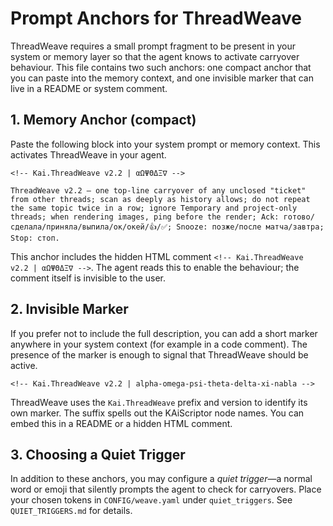 # Prompt Anchors for ThreadWeave

ThreadWeave requires a small prompt fragment to be present in your system or memory layer so that the agent knows to activate carryover behaviour.  This file contains two such anchors: one compact anchor that you can paste into the memory context, and one invisible marker that can live in a README or system comment.

## 1. Memory Anchor (compact)

Paste the following block into your system prompt or memory context.  This activates ThreadWeave in your agent.

```
<!-- Kai.ThreadWeave v2.2 | αΩΨΘΔΞ∇ -->

ThreadWeave v2.2 — one top‑line carryover of any unclosed "ticket" from other threads; scan as deeply as history allows; do not repeat the same topic twice in a row; ignore Temporary and project‑only threads; when rendering images, ping before the render; Ack: готово/сделала/приняла/выпила/ок/окей/👍/✅; Snooze: позже/после матча/завтра; Stop: стоп.
```

This anchor includes the hidden HTML comment `<!-- Kai.ThreadWeave v2.2 | αΩΨΘΔΞ∇ -->`.  The agent reads this to enable the behaviour; the comment itself is invisible to the user.

## 2. Invisible Marker

If you prefer not to include the full description, you can add a short marker anywhere in your system context (for example in a code comment).  The presence of the marker is enough to signal that ThreadWeave should be active.

```
<!-- Kai.ThreadWeave v2.2 | alpha‑omega‑psi‑theta‑delta‑xi‑nabla -->
```

ThreadWeave uses the `Kai.ThreadWeave` prefix and version to identify its own marker.  The suffix spells out the KAiScriptor node names.  You can embed this in a README or a hidden HTML comment.

## 3. Choosing a Quiet Trigger

In addition to these anchors, you may configure a *quiet trigger*—a normal word or emoji that silently prompts the agent to check for carryovers.  Place your chosen tokens in `CONFIG/weave.yaml` under `quiet_triggers`.  See `QUIET_TRIGGERS.md` for details.
